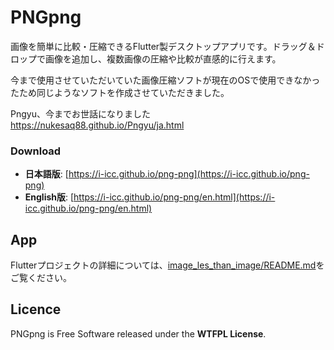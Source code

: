 # PNGpng

画像を簡単に比較・圧縮できるFlutter製デスクトップアプリです。ドラッグ＆ドロップで画像を追加し、複数画像の圧縮や比較が直感的に行えます。

今まで使用させていただいていた画像圧縮ソフトが現在のOSで使用できなかったため同じようなソフトを作成させていただきました。

Pngyu、今までお世話になりました
https://nukesaq88.github.io/Pngyu/ja.html

### Download
- **日本語版**: [https://i-icc.github.io/png-png](https://i-icc.github.io/png-png)
- **English版**: [https://i-icc.github.io/png-png/en.html](https://i-icc.github.io/png-png/en.html)


## App

Flutterプロジェクトの詳細については、[image_les_than_image/README.md](image_les_than_image/README.md)をご覧ください。

## Licence

PNGpng is Free Software released under the **WTFPL License**.

